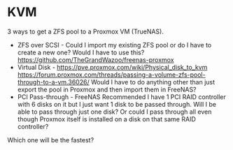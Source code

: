 # KVM

3 ways to get a ZFS pool to a Proxmox VM (TrueNAS).

* ZFS over SCSI - Could I import my existing ZFS pool or do I have to create a new one?
  Would I have to use this? https://github.com/TheGrandWazoo/freenas-proxmox
* Virtual Disk - 
https://pve.proxmox.com/wiki/Physical_disk_to_kvm
https://forum.proxmox.com/threads/passing-a-volume-zfs-pool-through-to-a-vm.36026/
Would I have to do anything other than just export the pool in Proxmox and then import them in FreeNAS?
* PCI Pass-through - 
FreeNAS Recommended
I have 1 PCI RAID controller with 6 disks on it but I just want 1 disk to be passed through. Will I be able to pass through just one disk? Or could I pass through all even though Proxmox itself is installed on a disk on that same RAID controller?

Which one will be the fastest?
